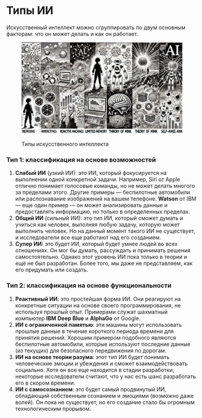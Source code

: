 # Типы ИИ

Искусственный интеллект можно сгруппировать по двум основным факторам: что он может делать и как он работает.&#x20;

<div align="left">

<figure><img src="../../.gitbook/assets/image (11).png" alt="" width="563"><figcaption><p>Типы искусственного интеллекта</p></figcaption></figure>

</div>

### Тип 1: классификация на основе возможностей

1. **Слабый ИИ** (узкий ИИ): это ИИ, который фокусируется на выполнении одной конкретной задачи. Например, Siri от Apple отлично понимает голосовые команды, но не может делать многого за пределами этого. Другие примеры — беспилотные автомобили или распознавание изображений на вашем телефоне. **Watson** от IBM — еще один пример — он может анализировать данные и предоставлять информацию, но только в определенных пределах.
2. **Общий ИИ** (сильный ИИ): это тип ИИ, который сможет думать и учиться как человек, выполняя любую задачу, которую может выполнить человек. Но на данный момент такого ИИ не существует, и исследователи все еще работают над его созданием.
3. **Супер ИИ:** это будет ИИ, который будет умнее людей во всех отношениях. Он мог бы думать, рассуждать и принимать решения самостоятельно. Однако этот уровень ИИ пока только в теории и ещё не был разработан. Более того, мы даже не представляем, как его придумать или создать.

### Тип 2: классификация на основе функциональности

1. **Реактивный ИИ**: это простейшая форма ИИ. Они реагируют на конкретные ситуации на основе своего программирования, не используя прошлый опыт. Примерами служат шахматный компьютер **IBM** **Deep Blue** и **AlphaGo** от Google.
2. **ИИ с ограниченной памятью**: эти машины могут использовать прошлые данные в течение короткого периода времени для принятия решений. Хорошим примером подобного являются беспилотные автомобили, которые используют последние данные (из текущих) для безопасного передвижения по дорогам.
3. **ИИ на основе теории разума**: этот тип ИИ будет понимать человеческие эмоции и убеждения и сможет взаимодействовать социально. Хотя он все еще находится в стадии разработки, некоторые исследователи считают, что у нас есть шанс разработать его в скором времени.
4. **ИИ с самосознанием**: это будет самый продвинутый ИИ, обладающий собственным сознанием и эмоциями (возможно даже волей). Он пока не существует, но его создание стало бы огромным технологическим прорывом.
